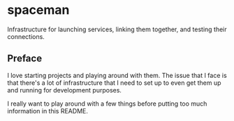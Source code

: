 # spaceman

Infrastructure for launching services, linking them together, and testing their
connections.

## Preface

I love starting projects and playing around with them. The issue that I face is
that there's a lot of infrastructure that I need to set up to even get them up
and running for development purposes.

I really want to play around with a few things before putting too much
information in this README.
